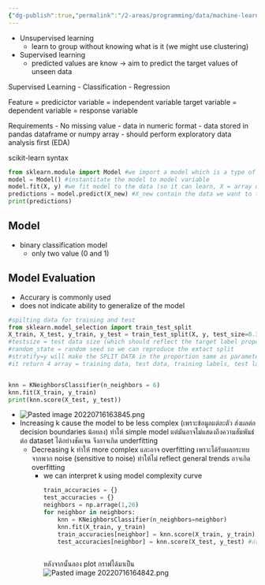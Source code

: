 ```yaml
---
{"dg-publish":true,"permalink":"/2-areas/programming/data/machine-learning-with-scikit-learn/","created":"2023-02-12T22:00:51.287+07:00","updated":"2025-09-02T23:21:31.028+07:00"}
---
```



- Unsupervised learning
	- learn to group without knowing what is it (we might use clustering)
- Supervised learning
	- predicted values are know -> aim to predict the target values of unseen data


Supervised Learning
	- Classification
	- Regression

Feature = predicictor variable = independent variable
target variable = dependent variable = response variable

Requirements
	- No missing value
	- data in numeric format
	- data stored in pandas dataframe or numpy array
	- should perform exploratory data analysis first (EDA)

scikit-learn syntax
```python
from sklearn.module import Model #we import a model which is a type of algorithm for our supervised problem ex. k-nearest neighbors model uses distance between observations to predict labels or value
model = Model() #instantitate the model to model variable
model.fit(X, y) #we fit model to the data (so it can learn, X = array of our features and y = array of our target variable values)
predictions = model.predict(X_new) #X_new contain the data we want to try to predict
print(predictions)

```


## Model
- binary classification model
	- only two value (0 and 1)


## Model Evaluation
- Accurary is commonly used
- does not indicate ability to generalize of the model
``` python
#spilting data for training and test
from sklearn.model_selection import train_test_split
X_train, X_test, y_train, y_test = train_test_split(X, y, test_size=0.3, random_state = 21, stratify=y)
#testsize = test data size (which should reflect the target label proportion)
#random_state = random seed so we can reproduce the extact split
#stratify=y will make the SPLIT DATA in the proportion same as parameter stated in stratify
#it return 4 array = training data, test data, training labels, test labels


knn = KNeighborsClassifier(n_neighbors = 6)
knn.fit(X_train, y_train)
print(knn.score(X_test, y_test))
```
- ![Pasted image 20220716163845.png](/img/user/3%20Resources/Attachment/Pasted%20image%2020220716163845.png)
- Increasing k cause the model to be less complex (เพราะข้อมูลแต่ละตัว ส่งผลต่อ decision boundaries น้อยลง) ทำให้ simple model แต่มันอาจไม่แสดงถึงความสัมพันธ์ต่อ dataset ได้อย่างชัดเจน จึงอาจเกิด underfitting
	- Decreasing k ทำให้ more complex และอาจ overfitting เพราะได้รับผลกระทบจากพวก noise (sensitive to noise) ทำให้ไม่ reflect general trends อาจเกิด overfitting
		- we can interpret k using model complexity curve
		  ```python
		  train_accuracies = {}
		  test_accuracies = {}
		  neighbors = np.arrage(1,26)
		  for neighbor in neighbors:
			  knn = KNeighborsClassifier(n_neighbors=neighbor)
			  knn.fit(X_train, y_train)
			  train_accuracies[neighbor] = knn.score(X_train, y_train) #ถ้าเอา model มาใช้กับ train data ที่ใช้ในการ fit เทียบกับคำตอบที่ใช้ train ไปจะได้คะแนนเท่าไหร่
			  test_accuracies[neighbor] = knn.score(X_test, y_test) #ถ้าเอา model มาใช้กับ test data (ที่ไม่เคยเจอมาก่อน) เทียบกับคำตอบที่มีในใจ มันจะได้คะแนนเท่าไหร่
	
		  ```
		  หลังจากนั้นลอง plot กราฟได้มาเป็น
		  ![Pasted image 20220716164842.png](/img/user/3%20Resources/Attachment/Pasted%20image%2020220716164842.png)
